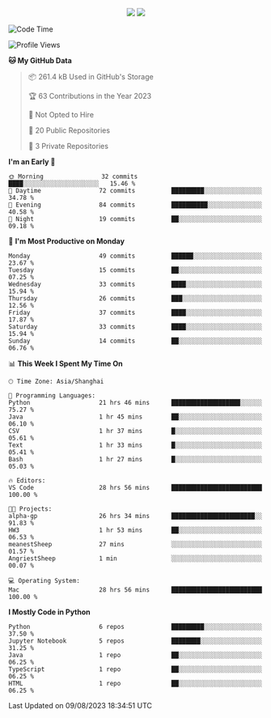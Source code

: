 <p align="center">
    <img src = "https://github-readme-stats.vercel.app/api?username=Zheng-Yi-git&show_icons=true&theme=yeblu&hide_border=true&count_private=true">
    <img src = "https://github-readme-stats.vercel.app/api/top-langs/?username=Zheng-Yi-git&hide=html,css&theme=yeblu&layout=compact&hide_border=true&count_private=true&langs_count=8">
</p>

<!--START_SECTION:waka-->
![Code Time](http://img.shields.io/badge/Code%20Time-643%20hrs%2057%20mins-blue)

![Profile Views](http://img.shields.io/badge/Profile%20Views-5-blue)

**🐱 My GitHub Data** 

> 📦 261.4 kB Used in GitHub's Storage 
 > 
> 🏆 63 Contributions in the Year 2023
 > 
> 🚫 Not Opted to Hire
 > 
> 📜 20 Public Repositories 
 > 
> 🔑 3 Private Repositories 
 > 
**I'm an Early 🐤** 

```text
🌞 Morning                32 commits          ████░░░░░░░░░░░░░░░░░░░░░   15.46 % 
🌆 Daytime                72 commits          █████████░░░░░░░░░░░░░░░░   34.78 % 
🌃 Evening                84 commits          ██████████░░░░░░░░░░░░░░░   40.58 % 
🌙 Night                  19 commits          ██░░░░░░░░░░░░░░░░░░░░░░░   09.18 % 
```
📅 **I'm Most Productive on Monday** 

```text
Monday                   49 commits          ██████░░░░░░░░░░░░░░░░░░░   23.67 % 
Tuesday                  15 commits          ██░░░░░░░░░░░░░░░░░░░░░░░   07.25 % 
Wednesday                33 commits          ████░░░░░░░░░░░░░░░░░░░░░   15.94 % 
Thursday                 26 commits          ███░░░░░░░░░░░░░░░░░░░░░░   12.56 % 
Friday                   37 commits          ████░░░░░░░░░░░░░░░░░░░░░   17.87 % 
Saturday                 33 commits          ████░░░░░░░░░░░░░░░░░░░░░   15.94 % 
Sunday                   14 commits          ██░░░░░░░░░░░░░░░░░░░░░░░   06.76 % 
```


📊 **This Week I Spent My Time On** 

```text
🕑︎ Time Zone: Asia/Shanghai

💬 Programming Languages: 
Python                   21 hrs 46 mins      ███████████████████░░░░░░   75.27 % 
Java                     1 hr 45 mins        ██░░░░░░░░░░░░░░░░░░░░░░░   06.10 % 
CSV                      1 hr 37 mins        █░░░░░░░░░░░░░░░░░░░░░░░░   05.61 % 
Text                     1 hr 33 mins        █░░░░░░░░░░░░░░░░░░░░░░░░   05.41 % 
Bash                     1 hr 27 mins        █░░░░░░░░░░░░░░░░░░░░░░░░   05.03 % 

🔥 Editors: 
VS Code                  28 hrs 56 mins      █████████████████████████   100.00 % 

🐱‍💻 Projects: 
alpha-gp                 26 hrs 34 mins      ███████████████████████░░   91.83 % 
HW3                      1 hr 53 mins        ██░░░░░░░░░░░░░░░░░░░░░░░   06.53 % 
meanestSheep             27 mins             ░░░░░░░░░░░░░░░░░░░░░░░░░   01.57 % 
AngriestSheep            1 min               ░░░░░░░░░░░░░░░░░░░░░░░░░   00.07 % 

💻 Operating System: 
Mac                      28 hrs 56 mins      █████████████████████████   100.00 % 
```

**I Mostly Code in Python** 

```text
Python                   6 repos             █████████░░░░░░░░░░░░░░░░   37.50 % 
Jupyter Notebook         5 repos             ████████░░░░░░░░░░░░░░░░░   31.25 % 
Java                     1 repo              ██░░░░░░░░░░░░░░░░░░░░░░░   06.25 % 
TypeScript               1 repo              ██░░░░░░░░░░░░░░░░░░░░░░░   06.25 % 
HTML                     1 repo              ██░░░░░░░░░░░░░░░░░░░░░░░   06.25 % 
```




 Last Updated on 09/08/2023 18:34:51 UTC
<!--END_SECTION:waka-->
